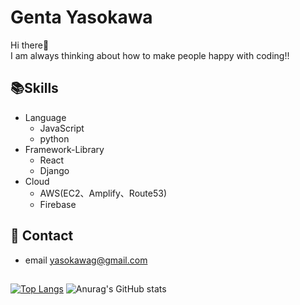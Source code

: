 # Genta Yasokawa
Hi there👋<br/>
I am always thinking about how to make people happy with coding!!

## 📚Skills
- Language
  - JavaScript
  - python
- Framework-Library
  - React
  - Django
- Cloud
  - AWS(EC2、Amplify、Route53)
  - Firebase
## 📧 Contact
- email yasokawag@gmail.com

##
[![Top Langs](https://github-readme-stats.vercel.app/api/top-langs/?username=kiki-jiji01)](https://github.com/kiki-jiji01/github-readme-stats)
![Anurag's GitHub stats](https://github-readme-stats.vercel.app/api?username=kiki-jiji01&show_icons=true&theme=radical)

<!--
**kiki-jiji01/kiki-jiji01** is a ✨ _special_ ✨ repository because its `README.md` (this file) appears on your GitHub profile.

Here are some ideas to get you started:

- 🔭 I’m currently working on ...
- 🌱 I’m currently learning ...
- 👯 I’m looking to collaborate on ...
- 🤔 I’m looking for help with ...
- 💬 Ask me about ...
- 📫 How to reach me: ...
- 😄 Pronouns: ...
- ⚡ Fun fact: ...
-->
